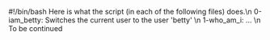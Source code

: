 #!/bin/bash
Here is what the script (in each of the following files) does.\n
0-iam_betty: Switches the current user to the user 'betty' \n
1-who_am_i: ... \n
To be continued
